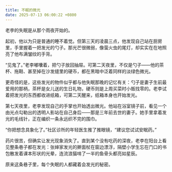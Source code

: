 ```yaml
---
title: 不眠的微光
date: 2025-07-13 06:00:22 +0800
---
```


老李的失眠是从那个雨夜开始的。

起初，他以为只是普通的睡不着觉。但第三天的凌晨三点，他发现自己站在厨房里，手里握着一把发光的勺子。那光芒很微弱，像萤火虫的尾灯，却实实在在地照亮了他布满皱纹的手背。

“见鬼了。”老李嘟囔着，把勺子放回抽屉。可第二天夜里，不仅是勺子——他的茶杯、拖鞋、甚至掉在沙发缝里的硬币，都在黑暗中泛着同样的淡绿色微光。

更奇怪的是，这些发光的物件似乎都与他失眠那晚的记忆有关：勺子是妻子生前最爱用的那柄，茶杯是女儿送的生日礼物，硬币则是上周买菜时小贩找零的。老李试着把发光的东西都收进纸箱，可第二天醒来，纸箱本身也开始发光。

第七天夜里，老李发现自己的手掌也开始透出微光。他站在浴室镜子前，看见一个由光点勾勒出的透明人影站在自己身后——那是三年前去世的妻子。她手里拿着发光的毛线针，正在编织一条永远织不完的围巾。

“你把想念具象化了。”社区诊所的年轻医生推了推眼镜，“建议您试试安眠药。”

药片很苦，但确实让发光现象消失了。直到某个没有吃药的深夜，老李在阳台上看见整条巷子都在发光：张婶家发光的擀面杖在窗边漂浮，隔壁小学生忘在门口的书包散发着课本形状的光晕，连流浪猫啃了一半的鱼骨头都亮如星辰。

原来这条巷子里，每个失眠的人都藏着会发光的秘密。
